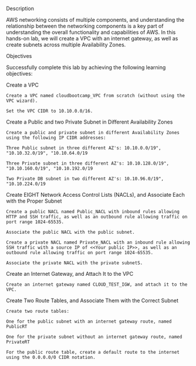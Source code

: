 Description 

AWS networking consists of multiple components, and understanding the relationship between the networking components is a key part of understanding the overall functionality and capabilities of AWS. In this hands-on lab, we will create a VPC with an internet gateway, as well as create subnets across multiple Availability Zones. 

Objectives 

Successfully complete this lab by achieving the following learning objectives: 

Create a VPC 

    Create a VPC named cloudbootcamp_VPC from scratch (without using the VPC wizard). 

    Set the VPC CIDR to 10.10.0.0/16. 

Create a Public and two Private Subnet in Different Availability Zones 

    Create a public and private subnet in different Availability Zones using the following IP CIDR addresses:  

    Three Public subnet in three different AZ's: 10.10.0.0/19", "10.10.32.0/19", "10.10.64.0/19 

    Three Private subnet in three different AZ's: 10.10.128.0/19", "10.10.160.0/19", "10.10.192.0/19 

    Two Private DB subnet in two different AZ's: 10.10.96.0/19", "10.10.224.0/19

Create  EIGHT Network Access Control Lists (NACLs), and Associate Each with the Proper Subnet 

    Create a public NACL named Public_NACL with inbound rules allowing HTTP and SSH traffic, as well as an outbound rule allowing traffic on port range 1024-65535. 

    Associate the public NACL with the public subnet. 

    Create a private NACL named Private_NACL with an inbound rule allowing SSH traffic with a source IP of <<Your public IP>>, as well as an outbound rule allowing traffic on port range 1024-65535. 

    Associate the private NACL with the private subnetS. 

Create an Internet Gateway, and Attach It to the VPC 

    Create an internet gateway named CLOUD_TEST_IGW, and attach it to the VPC. 

Create Two Route Tables, and Associate Them with the Correct Subnet 

    Create two route tables:  

    One for the public subnet with an internet gateway route, named PublicRT 

    One for the private subnet without an internet gateway route, named PrivateRT 

    For the public route table, create a default route to the internet using the 0.0.0.0/0 CIDR notation. 
